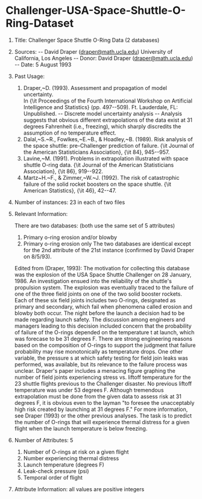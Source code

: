 # Challenger-USA-Space-Shuttle-O-Ring-Dataset
1. Title: Challenger Space Shuttle O-Ring Data (2 databases)

2. Sources:
   -- David Draper (draper@math.ucla.edu)
      University of California, Los Angeles
   -- Donor: David Draper (draper@math.ucla.edu)
   -- Date: 5 August 1993

3. Past Usage:

   1. Draper,~D. (1993).  Assessment and propagation of model uncertainty.  
      In {\it Proceedings of the Fourth International Workshop on Artificial
      Intelligence and Statistics} (pp. 497--509).  Ft. Lauderdale, FL:  
      Unpublished.
      -- Discrete model uncertainty analysis
      -- Analysis suggests that obvious different extrapolations of the
         data exist at 31 degrees Fahrenheit (i.e., freezing), which sharply
         discredits the assumption of no temperature effect.
   2. Dalal,~S.~R., Fowlkes,~E.~B., \& Hoadley,~B. (1989). Risk analysis of
      the space shuttle: pre-Challenger prediction of failure. {\it Journal
      of the American Statisticians Association}, {\it 84}, 945--957.
   3. Lavine,~M. (1991). Problems in extrapolation illustrated with space 
      shuttle O-ring data.  {\it Journal of the American Statisticians
      Association}, {\it 86}, 919--922.
   4. Martz~H.~F., \& Zimmer,~W.~J. (1992). The risk of catastrophic failure
      of the solid rocket boosters on the space shuttle.  {\it American
      Statistics}, {\it 46}, 42--47. 

4. Number of instances: 23 in each of two files

5. Relevant Information:

   There are two databases: (both use the same set of 5 attributes)
     1. Primary o-ring erosion and/or blowby
     2. Primary o-ring erosion only
   The two databases are identical except for the 2nd attribute of the
   21st instance (confirmed by David Draper on 8/5/93).

   Edited from (Draper, 1993):
      The motivation for collecting this database was the explosion of the
   USA Space Shuttle Challenger on 28 January, 1986.  An investigation
   ensued into the reliability of the shuttle's propulsion system.  The
   explosion was eventually traced to the failure of one of the three field 
   joints on one of the two solid booster rockets.  Each of these six field 
   joints includes two O-rings, designated as primary and secondary, which
   fail when phenomena called erosion and blowby both occur. 
      The night before the launch a decision had to be made regarding
   launch safety.  The discussion among engineers and managers leading to
   this decision included concern that the probability of failure of the
   O-rings depended on the temperature t at launch, which was forecase to
   be 31 degrees F. There are strong engineering reasons based on the
   composition of O-rings to support the judgment that failure
   probability may rise monotonically as temperature drops.  One other
   variable, the pressure s at which safety testing for field join leaks
   was performed, was available, but its relevance to the failure process
   was unclear.
       Draper's paper includes a menacing figure graphing the number of field
   joints experiencing stress vs. liftoff temperature for the 23 shuttle 
   flights previous to the Challenger disaster.  No previous liftoff 
   temperature was under 53 degrees F.  Although tremendous extrapolation
   must be done from the given data to assess risk at 31 degrees F, it
   is obvious even to the layman "to foresee the unacceptably high risk
   created by launching at 31 degrees F."  For more information, see
   Draper (1993) or the other previous analyses.
       The task is to predict the number of O-rings that will experience
   thermal distress for a given flight when the launch temperature is 
   below freezing.

6. Number of Attributes: 5
     1. Number of O-rings at risk on a given flight
     2. Number experiencing thermal distress
     3. Launch temperature (degrees F)
     4. Leak-check pressure (psi)
     5. Temporal order of flight

7. Attribute Information: all values are positive integers
  
